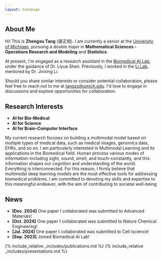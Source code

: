 ```yaml
---
layout: homepage
---
```


## About Me

Hi! This is **Zhengxu Tang** (唐正旭). I am currently a senior at the [University of Michigan](https://umich.edu), pursuing a double major in **Mathematical Sciences - Operations Research and Modeling** and **Statistics**. 

At present, I'm engaged as a research assistant in the [Biomedical AI Lab](https://liyueshen.engin.umich.edu/), under the guidance of Dr. Liyue Shen. Previously, I worked in the [Li Lab](https://www.labli.net/), mentored by Dr. Jinxing Li. 

Should you share similar interests or consider potential collaboration, please feel free to reach out to me at tangzx@umich.edu. I'd love to engage in discussions and explore opportunities for collaboration.

## Research Interests

- **AI for Bio-Medical** 
- **AI for Science**
- **AI for Brain-Computer Interface** 

My current research focuses on building a multimodal model based on multiple types of medical data, such as medical images, genomics data, EHRs, and so on. I am particularly interested in Multimodal Learning and its applications in the Biomedical field. Human process various modes of information-including sight, sound, smell, and touch-constantly, and this information shapes our cognition and understanding of the world. Everything is interconnected. For this reason, I firmly believe that multimodal deep learning models are the most effective tools for addressing biomedical problems. l am committed to devoting my skills and expertise to this meaningful endeavor, with the aim of contributing to societal well-being

## News
- **[Dec. 2024]** One paper I collaborated was submitted to Advanced Materials!
- **[Oct. 2024]** One paper I collaborated was submitted to Nature Chemical Engineering!
- **[Jul. 2024]** One paper I collaborated was submitted to Cell iscience!
- **[Sep. 2023]** Joined Biomedical Ai Lab!

{% include_relative _includes/publications.md %}
{% include_relative _includes/presentations.md %}

